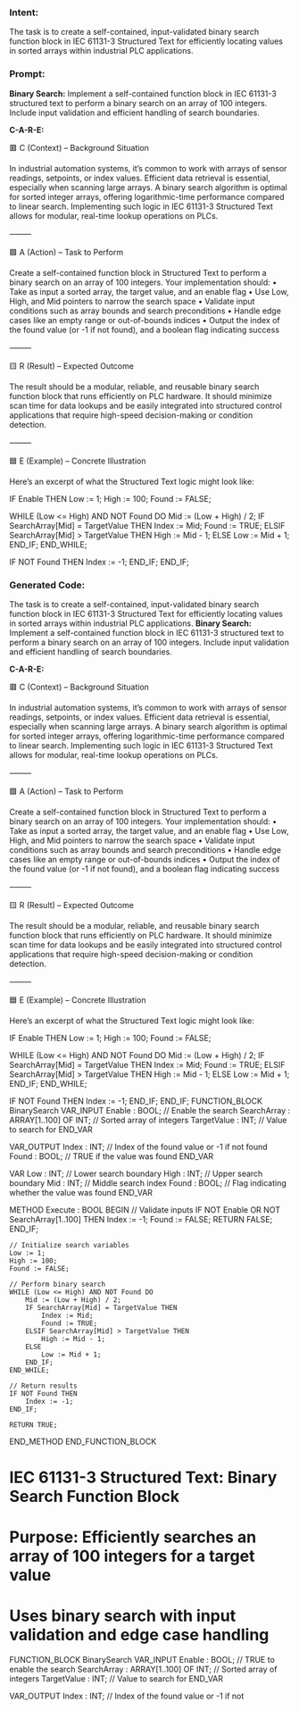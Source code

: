 ### Intent:
The task is to create a self-contained, input-validated binary search function block in IEC 61131-3 Structured Text for efficiently locating values in sorted arrays within industrial PLC applications.

### Prompt:
**Binary Search:**
Implement a self-contained function block in IEC 61131-3 structured text to perform a binary search on an array of 100 integers. Include input validation and efficient handling of search boundaries.

**C-A-R-E:**

🟥 C (Context) – Background Situation

In industrial automation systems, it’s common to work with arrays of sensor readings, setpoints, or index values. Efficient data retrieval is essential, especially when scanning large arrays. A binary search algorithm is optimal for sorted integer arrays, offering logarithmic-time performance compared to linear search. Implementing such logic in IEC 61131-3 Structured Text allows for modular, real-time lookup operations on PLCs.

⸻

🟩 A (Action) – Task to Perform

Create a self-contained function block in Structured Text to perform a binary search on an array of 100 integers. Your implementation should:
	•	Take as input a sorted array, the target value, and an enable flag
	•	Use Low, High, and Mid pointers to narrow the search space
	•	Validate input conditions such as array bounds and search preconditions
	•	Handle edge cases like an empty range or out-of-bounds indices
	•	Output the index of the found value (or -1 if not found), and a boolean flag indicating success

⸻

🟨 R (Result) – Expected Outcome

The result should be a modular, reliable, and reusable binary search function block that runs efficiently on PLC hardware. It should minimize scan time for data lookups and be easily integrated into structured control applications that require high-speed decision-making or condition detection.

⸻

🟦 E (Example) – Concrete Illustration

Here’s an excerpt of what the Structured Text logic might look like:

IF Enable THEN
   Low := 1;
   High := 100;
   Found := FALSE;

   WHILE (Low <= High) AND NOT Found DO
      Mid := (Low + High) / 2;
      IF SearchArray[Mid] = TargetValue THEN
         Index := Mid;
         Found := TRUE;
      ELSIF SearchArray[Mid] > TargetValue THEN
         High := Mid - 1;
      ELSE
         Low := Mid + 1;
      END_IF;
   END_WHILE;

   IF NOT Found THEN
      Index := -1;
   END_IF;
END_IF;

### Generated Code:
The task is to create a self-contained, input-validated binary search function block in IEC 61131-3 Structured Text for efficiently locating values in sorted arrays within industrial PLC applications.
**Binary Search:**
Implement a self-contained function block in IEC 61131-3 structured text to perform a binary search on an array of 100 integers. Include input validation and efficient handling of search boundaries.

**C-A-R-E:**

🟥 C (Context) – Background Situation

In industrial automation systems, it’s common to work with arrays of sensor readings, setpoints, or index values. Efficient data retrieval is essential, especially when scanning large arrays. A binary search algorithm is optimal for sorted integer arrays, offering logarithmic-time performance compared to linear search. Implementing such logic in IEC 61131-3 Structured Text allows for modular, real-time lookup operations on PLCs.

⸻

🟩 A (Action) – Task to Perform

Create a self-contained function block in Structured Text to perform a binary search on an array of 100 integers. Your implementation should:
	•	Take as input a sorted array, the target value, and an enable flag
	•	Use Low, High, and Mid pointers to narrow the search space
	•	Validate input conditions such as array bounds and search preconditions
	•	Handle edge cases like an empty range or out-of-bounds indices
	•	Output the index of the found value (or -1 if not found), and a boolean flag indicating success

⸻

🟨 R (Result) – Expected Outcome

The result should be a modular, reliable, and reusable binary search function block that runs efficiently on PLC hardware. It should minimize scan time for data lookups and be easily integrated into structured control applications that require high-speed decision-making or condition detection.

⸻

🟦 E (Example) – Concrete Illustration

Here’s an excerpt of what the Structured Text logic might look like:

IF Enable THEN
   Low := 1;
   High := 100;
   Found := FALSE;

   WHILE (Low <= High) AND NOT Found DO
      Mid := (Low + High) / 2;
      IF SearchArray[Mid] = TargetValue THEN
         Index := Mid;
         Found := TRUE;
      ELSIF SearchArray[Mid] > TargetValue THEN
         High := Mid - 1;
      ELSE
         Low := Mid + 1;
      END_IF;
   END_WHILE;

   IF NOT Found THEN
      Index := -1;
   END_IF;
END_IF;
FUNCTION_BLOCK BinarySearch
VAR_INPUT
    Enable : BOOL; // Enable the search
    SearchArray : ARRAY[1..100] OF INT; // Sorted array of integers
    TargetValue : INT; // Value to search for
END_VAR

VAR_OUTPUT
    Index : INT; // Index of the found value or -1 if not found
    Found : BOOL; // TRUE if the value was found
END_VAR

VAR
    Low : INT; // Lower search boundary
    High : INT; // Upper search boundary
    Mid : INT; // Middle search index
    Found : BOOL; // Flag indicating whether the value was found
END_VAR

METHOD Execute : BOOL
BEGIN
    // Validate inputs
    IF NOT Enable OR NOT SearchArray[1..100] THEN
        Index := -1;
        Found := FALSE;
        RETURN FALSE;
    END_IF;

    // Initialize search variables
    Low := 1;
    High := 100;
    Found := FALSE;

    // Perform binary search
    WHILE (Low <= High) AND NOT Found DO
        Mid := (Low + High) / 2;
        IF SearchArray[Mid] = TargetValue THEN
            Index := Mid;
            Found := TRUE;
        ELSIF SearchArray[Mid] > TargetValue THEN
            High := Mid - 1;
        ELSE
            Low := Mid + 1;
        END_IF;
    END_WHILE;

    // Return results
    IF NOT Found THEN
        Index := -1;
    END_IF;

    RETURN TRUE;
END_METHOD
END_FUNCTION_BLOCK
# IEC 61131-3 Structured Text: Binary Search Function Block
# Purpose: Efficiently searches an array of 100 integers for a target value
#          Uses binary search with input validation and edge case handling

FUNCTION_BLOCK BinarySearch
VAR_INPUT
    Enable : BOOL; // TRUE to enable the search
    SearchArray : ARRAY[1..100] OF INT; // Sorted array of integers
    TargetValue : INT; // Value to search for
END_VAR

VAR_OUTPUT
    Index : INT; // Index of the found value or -1 if not
